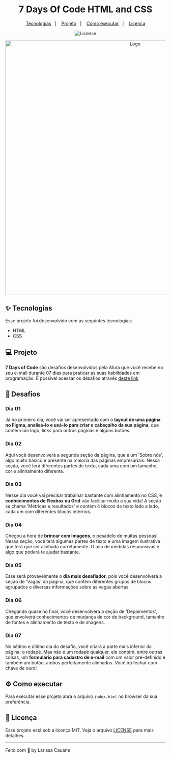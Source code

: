 <h1 align="center">7 Days Of Code HTML and CSS</h1>
<p align="center">
  <a href="#-tecnologias">Tecnologias</a>&nbsp;&nbsp;&nbsp;|&nbsp;&nbsp;&nbsp;
  <a href="#-projeto">Projeto</a>&nbsp;&nbsp;&nbsp;|&nbsp;&nbsp;&nbsp;
  <a href="#-como-executar">Como executar</a>&nbsp;&nbsp;&nbsp;|&nbsp;&nbsp;&nbsp;
 <a href="#-licença">Licença</a>
</p>

<p align="center">
  <img alt="License" src="https://img.shields.io/static/v1?label=license&message=MIT&color=F9FF00&labelColor=000000">
</p>

<p align="center">
    <img src="https://i.imgur.com/NnmKmCY.png" alt="Logo" width="800">
</p>

## ✨ Tecnologias

Esse projeto foi desenvolvido com as seguintes tecnologias:

- HTML
- CSS

## 💻 Projeto

**7 Days of Code** são desafios desenvolvidos pela Alura que você recebe no seu e-mail durante 07 dias para praticar as suas habilidades em programação. É possível acessar os desafios através <a href="https://7daysofcode.io/">deste link</a>

## 🦾 Desafios

### Dia 01

Já no primeiro dia, você vai ser apresentado com o **layout de uma página no Figma, analisá-lo e usá-lo para criar o cabeçalho da sua página**, que contém um logo, links para outras páginas e alguns botões.

### Dia 02

Aqui você desenvolverá a segunda seção da página, que é um 'Sobre nós', algo muito básico e presente na maioria das páginas empresariais. Nessa seção, você terá diferentes partes de texto, cada uma com um tamanho, cor e alinhamento diferente.

### Dia 03

Nesse dia você vai precisar trabalhar bastante com alinhamento no CSS, e **conhecimentos de Flexbox ou Grid** vão facilitar muito a sua vida! A seção se chama 'Métricas e resultados' e contém 4 blocos de texto lado a lado, cada um com diferentes blocos internos.

### Dia 04

Chegou a hora de **brincar com imagens**, o pesadelo de muitas pessoas! Nessa seção, você terá algumas partes de texto e uma imagem ilustrativa que terá que ser alinhada corretamente. O uso de medidas responsivas é algo que poderá te ajudar bastante.

### Dia 05

Esse será provavelmente o **dia mais desafiador**, pois você desenvolverá a seção de 'Vagas' da página, que contém diferentes grupos de blocos agrupados e diversas informações sobre as vagas abertas.

### Dia 06

Chegando quase no final, você desenvolverá a seção de 'Depoimentos', que envolverá conhecimentos de mudança de cor de background, tamanho de fontes e alinhamento de texto e de imagens.

### Dia 07

No sétimo e último dia do desafio, você criará a parte mais inferior da página: o rodapé. Mas não é um rodapé qualquer, ele contém, entre outras coisas, um **formulário para cadastro de e-mail** com um valor pré-definido e também um botão, ambos perfeitamente alinhados. Você irá fechar com chave de ouro!

## ⚙ Como executar

Para executar esse projeto abra o arquivo `index.html` no browser da sua preferência.

## 📃 Licença

Esse projeto está sob a licença MIT. Veja o arquivo [LICENSE](LICENSE.md) para mais detalhes.

---

Feito com 🧡 by Larissa Cauane

